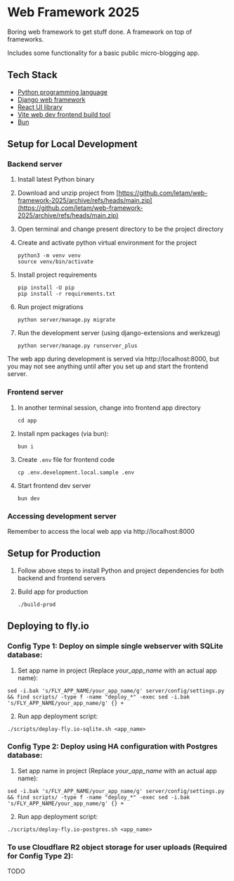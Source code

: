 # Web Framework 2025
Boring web framework to get stuff done. A framework on top of frameworks.

Includes some functionality for a basic public micro-blogging app.

## Tech Stack
- [Python programming language](https://www.python.org/)
- [Django web framework](https://www.djangoproject.com/)
- [React UI library](https://react.dev/)
- [Vite web dev frontend build tool](https://vite.dev/)
- [Bun](https://bun.sh)

## Setup for Local Development

### Backend server

1. Install latest Python binary

2. Download and unzip project from [https://github.com/letam/web-framework-2025/archive/refs/heads/main.zip](https://github.com/letam/web-framework-2025/archive/refs/heads/main.zip)

3. Open terminal and change present directory to be the project directory

4. Create and activate python virtual environment for the project
	```
	python3 -m venv venv
	source venv/bin/activate
	```

5. Install project requirements
	```
	pip install -U pip
	pip install -r requirements.txt
	```

6. Run project migrations
	```
	python server/manage.py migrate
	```

7. Run the development server (using django-extensions and werkzeug)
	```
	python server/manage.py runserver_plus
	```

The web app during development is served via http://localhost:8000, but you may not see anything until after you set up and start the frontend server.

### Frontend server

1. In another terminal session, change into frontend app directory
	```
	cd app
	```

2. Install npm packages (via bun):
	```
	bun i
	```

3. Create `.env` file for frontend code
	```
	cp .env.development.local.sample .env
	```

4. Start frontend dev server
	```
	bun dev
	```

### Accessing development server

Remember to access the local web app via http://localhost:8000

## Setup for Production

1. Follow above steps to install Python and project dependencies for both backend and frontend servers

2. Build app for production
	```
	./build-prod
	```


## Deploying to fly.io

### Config Type 1: Deploy on simple single webserver with SQLite database:

1. Set app name in project (Replace *your_app_name* with an actual app name):
```
sed -i.bak 's/FLY_APP_NAME/your_app_name/g' server/config/settings.py && find scripts/ -type f -name "deploy_*" -exec sed -i.bak 's/FLY_APP_NAME/your_app_name/g' {} +
```

2. Run app deployment script:
```
./scripts/deploy-fly.io-sqlite.sh <app_name>
```

### Config Type 2: Deploy using HA configuration with Postgres database:

1. Set app name in project (Replace *your_app_name* with an actual app name):
```
sed -i.bak 's/FLY_APP_NAME/your_app_name/g' server/config/settings.py && find scripts/ -type f -name "deploy_*" -exec sed -i.bak 's/FLY_APP_NAME/your_app_name/g' {} +
```

2. Run app deployment script:
```
./scripts/deploy-fly.io-postgres.sh <app_name>
```

### To use Cloudflare R2 object storage for user uploads (Required for Config Type 2):

TODO
